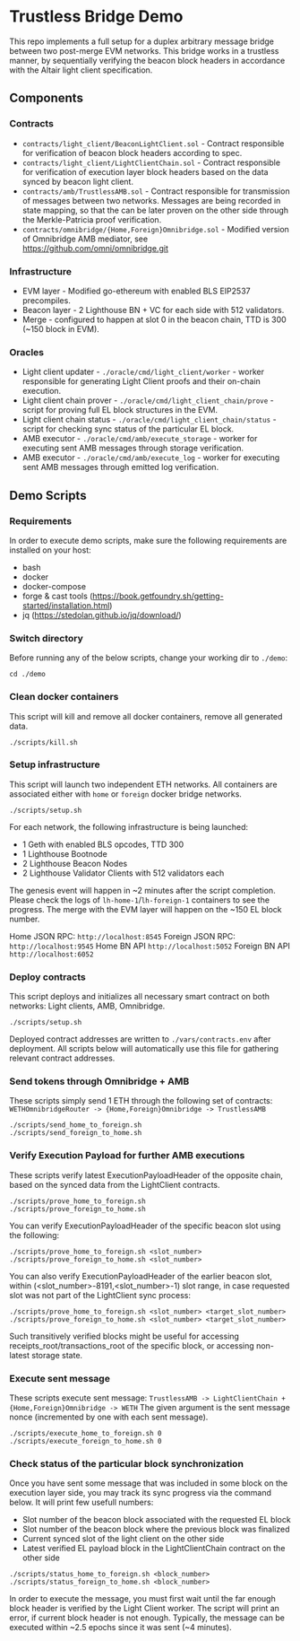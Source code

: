# Trustless Bridge Demo

This repo implements a full setup for a duplex arbitrary message bridge between two post-merge EVM networks.
This bridge works in a trustless manner, by sequentially verifying the beacon block headers in accordance with the Altair light client specification.

## Components
### Contracts
* `contracts/light_client/BeaconLightClient.sol` - Contract responsible for verification of beacon block headers according to spec.
* `contracts/light_client/LightClientChain.sol` - Contract responsible for verification of execution layer block headers based on the data synced by beacon light client.
* `contracts/amb/TrustlessAMB.sol` - Contract responsible for transmission of messages between two networks.
Messages are being recorded in state mapping, so that the can be later proven on the other side through the Merkle-Patricia proof verification.
* `contracts/omnibridge/{Home,Foreign}Omnibridge.sol` - Modified version of Omnibridge AMB mediator, see https://github.com/omni/omnibridge.git
### Infrastructure
* EVM layer - Modified go-ethereum with enabled BLS EIP2537 precompiles.
* Beacon layer - 2 Lighthouse BN + VC for each side with 512 validators.
* Merge - configured to happen at slot 0 in the beacon chain, TTD is 300 (~150 block in EVM).
### Oracles
* Light client updater - `./oracle/cmd/light_client/worker` - worker responsible for generating Light Client proofs and their on-chain execution.
* Light client chain prover - `./oracle/cmd/light_client_chain/prove` - script for proving full EL block structures in the EVM.
* Light client chain status - `./oracle/cmd/light_client_chain/status` - script for checking sync status of the particular EL block.
* AMB executor - `./oracle/cmd/amb/execute_storage` - worker for executing sent AMB messages through storage verification.
* AMB executor - `./oracle/cmd/amb/execute_log` - worker for executing sent AMB messages through emitted log verification.

## Demo Scripts

### Requirements
In order to execute demo scripts, make sure the following requirements are installed on your host:
* bash
* docker
* docker-compose
* forge & cast tools (https://book.getfoundry.sh/getting-started/installation.html)
* jq (https://stedolan.github.io/jq/download/)

### Switch directory
Before running any of the below scripts, change your working dir to `./demo`:
```shell
cd ./demo
```

### Clean docker containers
This script will kill and remove all docker containers, remove all generated data.
```shell
./scripts/kill.sh
```

### Setup infrastructure
This script will launch two independent ETH networks.
All containers are associated either with `home` or `foreign` docker bridge networks.
```shell
./scripts/setup.sh
```

For each network, the following infrastructure is being launched:
* 1 Geth with enabled BLS opcodes, TTD 300
* 1 Lighthouse Bootnode
* 2 Lighthouse Beacon Nodes
* 2 Lighthouse Validator Clients with 512 validators each

The genesis event will happen in ~2 minutes after the script completion.
Please check the logs of `lh-home-1`/`lh-foreign-1` containers to see the progress.
The merge with the EVM layer will happen on the ~150 EL block number.

Home JSON RPC: `http://localhost:8545`
Foreign JSON RPC: `http://localhost:9545`
Home BN API `http://localhost:5052`
Foreign BN API `http://localhost:6052`

### Deploy contracts
This script deploys and initializes all necessary smart contract on both networks: Light clients, AMB, Omnibridge.
```shell
./scripts/setup.sh
```
Deployed contract addresses are written to `./vars/contracts.env` after deployment.
All scripts below will automatically use this file for gathering relevant contract addresses.

### Send tokens through Omnibridge + AMB
These scripts simply send 1 ETH through the following set of contracts: `WETHOmnibridgeRouter -> {Home,Foreign}Omnibridge -> TrustlessAMB`
```shell
./scripts/send_home_to_foreign.sh
./scripts/send_foreign_to_home.sh
```

### Verify Execution Payload for further AMB executions
These scripts verify latest ExecutionPayloadHeader of the opposite chain, based on the synced data from the LightClient contracts.
```shell
./scripts/prove_home_to_foreign.sh
./scripts/prove_foreign_to_home.sh
```

You can verify ExecutionPayloadHeader of the specific beacon slot using the following:
```shell
./scripts/prove_home_to_foreign.sh <slot_number>
./scripts/prove_foreign_to_home.sh <slot_number>
```

You can also verify ExecutionPayloadHeader of the earlier beacon slot, within (<slot_number>-8191,<slot_number>-1) slot range,
in case requested slot was not part of the LightClient sync process:
```shell
./scripts/prove_home_to_foreign.sh <slot_number> <target_slot_number>
./scripts/prove_foreign_to_home.sh <slot_number> <target_slot_number>
```
Such transitively verified blocks might be useful for accessing receipts_root/transactions_root of the specific block, or accessing non-latest storage state.

### Execute sent message
These scripts execute sent message: `TrustlessAMB -> LightClientChain + {Home,Foreign}Omnibridge -> WETH`
The given argument is the sent message nonce (incremented by one with each sent message).
```shell
./scripts/execute_home_to_foreign.sh 0
./scripts/execute_foreign_to_home.sh 0
```

### Check status of the particular block synchronization
Once you have sent some message that was included in some block on the execution layer side, you may track its sync progress via the command below.
It will print few usefull numbers:
* Slot number of the beacon block associated with the requested EL block
* Slot number of the beacon block where the previous block was finalized
* Current synced slot of the light client on the other side
* Latest verified EL payload block in the LightClientChain contract on the other side
```shell
./scripts/status_home_to_foreign.sh <block_number>
./scripts/status_foreign_to_home.sh <block_number>
```

In order to execute the message, you must first wait until the far enough block header is verified by the Light Client worker.
The script will print an error, if current block header is not enough.
Typically, the message can be executed within ~2.5 epochs since it was sent (~4 minutes).
